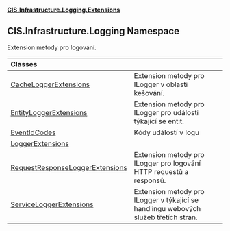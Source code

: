 #### [CIS.Infrastructure.Logging.Extensions](index.md 'index')

## CIS.Infrastructure.Logging Namespace

Extension metody pro logování.

| Classes | |
| :--- | :--- |
| [CacheLoggerExtensions](CIS.Infrastructure.Logging.CacheLoggerExtensions.md 'CIS.Infrastructure.Logging.CacheLoggerExtensions') | Extension metody pro ILogger v oblasti kešování. |
| [EntityLoggerExtensions](CIS.Infrastructure.Logging.EntityLoggerExtensions.md 'CIS.Infrastructure.Logging.EntityLoggerExtensions') | Extension metody pro ILogger pro události týkající se entit. |
| [EventIdCodes](CIS.Infrastructure.Logging.EventIdCodes.md 'CIS.Infrastructure.Logging.EventIdCodes') | Kódy událostí v logu |
| [LoggerExtensions](CIS.Infrastructure.Logging.LoggerExtensions.md 'CIS.Infrastructure.Logging.LoggerExtensions') | |
| [RequestResponseLoggerExtensions](CIS.Infrastructure.Logging.RequestResponseLoggerExtensions.md 'CIS.Infrastructure.Logging.RequestResponseLoggerExtensions') | Extension metody pro ILogger pro logování HTTP requestů a responsů. |
| [ServiceLoggerExtensions](CIS.Infrastructure.Logging.ServiceLoggerExtensions.md 'CIS.Infrastructure.Logging.ServiceLoggerExtensions') | Extension metody pro ILogger v týkající se handlingu webových služeb třetích stran. |
